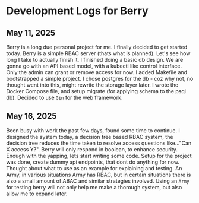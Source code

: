 # Development Logs for Berry

## May 11, 2025

Berry is a long due personal project for me. I finally decided to get started today. Berry is a simple RBAC server (thats what is planned). Let's see how long I take to actually finish it.
I finished doing a basic db design. We are gonna go with an API based model, with a kubectl like control interface. Only the admin can grant or remove access for now. I added  Makefile and bootstrapped a simple project. I chose postgres for the db - coz why not, no thought went into this, might rewrite the storage layer later. I wrote the Docker Compose file, and setup migrate (for applying schema to the psql db). Decided to use `Gin` for the web framework.

## May 16, 2025
Been busy with work the past few days, found some time to continue. I designed the system today, a decision tree based RBAC system, the decision tree reduces the time taken to resolve access questions like..."Can X access Y?". Berry will only respond in boolean, to enhance security. Enough with the yapping, lets start writing some code. Setup for the project was done, create dummy api endpoints, that dont do anything for now.
Thought about what to use as an example for explaining and testing. An Army, in various situations Army has RBAC, but in certain situations there is also a small amount of ABAC and similar strategies involved. Using an `Army` for testing berry will not only help me make a thorough system, but also allow me to expand later.


